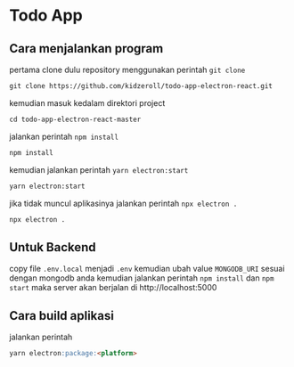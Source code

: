 # Todo App

## **Cara menjalankan program**

pertama clone dulu repository menggunakan perintah `git clone`

```markdown
git clone https://github.com/kidzeroll/todo-app-electron-react.git
```

kemudian masuk kedalam direktori project

```markdown
cd todo-app-electron-react-master
```

jalankan perintah `npm install`

```markdown
npm install
```

kemudian jalankan perintah `yarn electron:start`

```markdown
yarn electron:start
```

jika tidak muncul aplikasinya jalankan perintah `npx electron .`

```markdown
npx electron .
```

## **Untuk Backend**

copy file `.env.local` menjadi `.env`
kemudian ubah value `MONGODB_URI` sesuai dengan mongodb anda
kemudian jalankan perintah `npm install` dan `npm start` maka server akan berjalan di http://localhost:5000

## **Cara build aplikasi**

jalankan perintah

```markdown
yarn electron:package:<platform>
```
